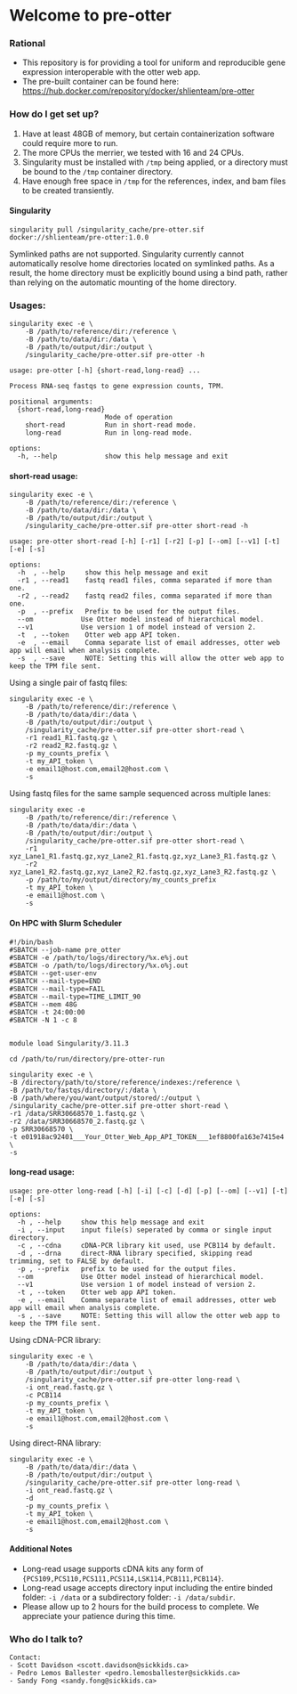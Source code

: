 # Welcome to pre-otter #

### Rational ###

* This repository is for providing a tool for uniform and reproducible gene expression interoperable with the otter web app.
* The pre-built container can be found here: https://hub.docker.com/repository/docker/shlienteam/pre-otter

### How do I get set up? ###
1. Have at least 48GB of memory, but certain containerization software could require more to run.
2. The more CPUs the merrier, we tested with 16 and 24 CPUs.
3. Singularity must be installed with `/tmp` being applied, or a directory must be bound to the `/tmp` container directory.
4. Have enough free space in `/tmp` for the references, index, and bam files to be created transiently.

#### Singularity ####
```
singularity pull /singularity_cache/pre-otter.sif docker://shlienteam/pre-otter:1.0.0
```
Symlinked paths are not supported. Singularity currently cannot automatically resolve home directories located on symlinked paths. As a result, the home directory must be explicitly bound using a bind path, rather than relying on the automatic mounting of the home directory.

### Usages: ###
```
singularity exec -e \
    -B /path/to/reference/dir:/reference \
    -B /path/to/data/dir:/data \
    -B /path/to/output/dir:/output \
    /singularity_cache/pre-otter.sif pre-otter -h
    
usage: pre-otter [-h] {short-read,long-read} ...

Process RNA-seq fastqs to gene expression counts, TPM.

positional arguments:
  {short-read,long-read}
                        Mode of operation
    short-read          Run in short-read mode.
    long-read           Run in long-read mode.

options:
  -h, --help            show this help message and exit
```

#### short-read usage: ####
```
singularity exec -e \
    -B /path/to/reference/dir:/reference \
    -B /path/to/data/dir:/data \
    -B /path/to/output/dir:/output \
    /singularity_cache/pre-otter.sif pre-otter short-read -h

usage: pre-otter short-read [-h] [-r1] [-r2] [-p] [--om] [--v1] [-t] [-e] [-s]

options:
  -h  , --help     show this help message and exit
  -r1 , --read1    fastq read1 files, comma separated if more than one.
  -r2 , --read2    fastq read2 files, comma separated if more than one.
  -p  , --prefix   Prefix to be used for the output files.
  --om            Use Otter model instead of hierarchical model.
  --v1            Use version 1 of model instead of version 2.
  -t  , --token    Otter web app API token.
  -e  , --email    Comma separate list of email addresses, otter web app will email when analysis complete.
  -s  , --save     NOTE: Setting this will allow the otter web app to keep the TPM file sent.
```

Using a single pair of fastq files:
```
singularity exec -e \
    -B /path/to/reference/dir:/reference \
    -B /path/to/data/dir:/data \
    -B /path/to/output/dir:/output \
    /singularity_cache/pre-otter.sif pre-otter short-read \
    -r1 read1_R1.fastq.gz \
    -r2 read2_R2.fastq.gz \
    -p my_counts_prefix \
    -t my_API_token \
    -e email1@host.com,email2@host.com \
    -s
```

Using fastq files for the same sample sequenced across multiple lanes:
```
singularity exec -e 
    -B /path/to/reference/dir:/reference \
    -B /path/to/data/dir:/data \
    -B /path/to/output/dir:/output \
    /singularity_cache/pre-otter.sif pre-otter short-read \
    -r1 xyz_Lane1_R1.fastq.gz,xyz_Lane2_R1.fastq.gz,xyz_Lane3_R1.fastq.gz \
    -r2 xyz_Lane1_R2.fastq.gz,xyz_Lane2_R2.fastq.gz,xyz_Lane3_R2.fastq.gz \
    -p /path/to/my/output/directory/my_counts_prefix
    -t my_API_token \
    -e email1@host.com \
    -s
```
#### On HPC with Slurm Scheduler ####
```
#!/bin/bash
#SBATCH --job-name pre_otter
#SBATCH -e /path/to/logs/directory/%x.e%j.out
#SBATCH -o /path/to/logs/directory/%x.o%j.out
#SBATCH --get-user-env
#SBATCH --mail-type=END
#SBATCH --mail-type=FAIL
#SBATCH --mail-type=TIME_LIMIT_90
#SBATCH --mem 48G
#SBATCH -t 24:00:00
#SBATCH -N 1 -c 8


module load Singularity/3.11.3

cd /path/to/run/directory/pre-otter-run

singularity exec -e \
-B /directory/path/to/store/reference/indexes:/reference \
-B /path/to/fastqs/directory/:/data \
-B /path/where/you/want/output/stored/:/output \
/singularity_cache/pre-otter.sif pre-otter short-read \
-r1 /data/SRR30668570_1.fastq.gz \
-r2 /data/SRR30668570_2.fastq.gz \
-p SRR30668570 \
-t e01918ac92401___Your_Otter_Web_App_API_TOKEN___1ef8800fa163e7415e4 \
-s
```

#### long-read usage: ####
```
usage: pre-otter long-read [-h] [-i] [-c] [-d] [-p] [--om] [--v1] [-t] [-e] [-s]

options:
  -h , --help     show this help message and exit
  -i , --input    input file(s) seperated by comma or single input directory.
  -c , --cdna     cDNA-PCR library kit used, use PCB114 by default.
  -d , --drna     direct-RNA library specified, skipping read trimming, set to FALSE by default.
  -p , --prefix   prefix to be used for the output files.
  --om            Use Otter model instead of hierarchical model.
  --v1            Use version 1 of model instead of version 2.
  -t , --token    Otter web app API token.
  -e , --email    Comma separate list of email addresses, otter web app will email when analysis complete.
  -s , --save     NOTE: Setting this will allow the otter web app to keep the TPM file sent.
```

Using cDNA-PCR library:
```
singularity exec -e \
    -B /path/to/data/dir:/data \
    -B /path/to/output/dir:/output \
    /singularity_cache/pre-otter.sif pre-otter long-read \
    -i ont_read.fastq.gz \
    -c PCB114
    -p my_counts_prefix \
    -t my_API_token \
    -e email1@host.com,email2@host.com \
    -s
```

Using direct-RNA library:
```
singularity exec -e \
    -B /path/to/data/dir:/data \
    -B /path/to/output/dir:/output \
    /singularity_cache/pre-otter.sif pre-otter long-read \
    -i ont_read.fastq.gz \
    -d
    -p my_counts_prefix \
    -t my_API_token \
    -e email1@host.com,email2@host.com \
    -s
```

#### Additional Notes ####
- Long-read usage supports cDNA kits any form of `{PCS109,PCS110,PCS111,PCS114,LSK114,PCB111,PCB114}`. 
- Long-read usage accepts directory input including the entire binded folder: `-i /data` or a subdirectory folder: `-i /data/subdir`.
- Please allow up to 2 hours for the build process to complete. We appreciate your patience during this time.

### Who do I talk to? ###
```
Contact:
- Scott Davidson <scott.davidson@sickkids.ca>
- Pedro Lemos Ballester <pedro.lemosballester@sickkids.ca>
- Sandy Fong <sandy.fong@sickkids.ca>
```